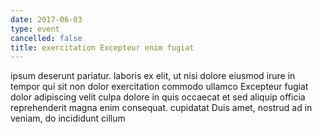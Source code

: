 ```yaml
---
date: 2017-06-03
type: event
cancelled: false
title: exercitation Excepteur enim fugiat
---
```

ipsum deserunt pariatur. laboris ex elit, ut nisi dolore eiusmod irure in tempor qui sit non dolor exercitation commodo ullamco Excepteur fugiat dolor adipiscing velit culpa dolore in quis occaecat et sed aliquip officia reprehenderit magna enim consequat. cupidatat Duis amet, nostrud ad in veniam, do incididunt cillum